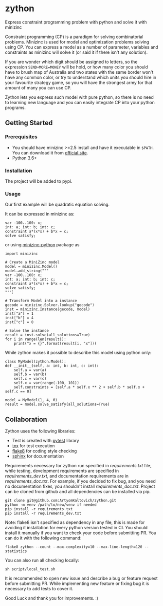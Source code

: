 # zython
Express constraint programming problem with python and solve it with minizinc

Constraint programming (CP) is a paradigm for solving combinatorial problems.
Minizinc is used for model and optimization problems solving using CP.
You can express a model as a number of parameter, variables and constraints
as minizinc will solve it (or said it if there isn't any solution).  

If you are wonder which digit should be assigned to letters, so the 
expression ``SEND+MORE=MONEY`` will be hold, or how many color you should have
to brush map of Australia and two states with the same border won't have any
common color, or try to understand which units you should hire in your 
favourite strategy game, so you will have the strongest army for that amount
of many you can use CP.

Zython lets you express such model with pure python, so there is no need to
learning new language and you can easily integrate CP into your python 
programs.

## Getting Started

### Prerequisites

- You should have minizinc >=2.5 install and have it executable in ``$PATH``.
You can download it from [official site](https://www.minizinc.org/).
- Python 3.6+

### Installation

The project will be added to pypi.

### Usage

Our first example will be quadratic equation solving.

It can be expressed in minizinc as:

    var -100..100: x;
    int: a; int: b; int: c;
    constraint a*(x*x) + b*x = c;
    solve satisfy;

or using [minizinc-python](https://github.com/MiniZinc/minizinc-python) package 
as

    import minizinc

    # Create a MiniZinc model
    model = minizinc.Model()
    model.add_string("""
    var -100..100: x;
    int: a; int: b; int: c;
    constraint a*(x*x) + b*x = c;
    solve satisfy;
    """)
    
    # Transform Model into a instance
    gecode = minizinc.Solver.lookup("gecode")
    inst = minizinc.Instance(gecode, model)
    inst["a"] = 1
    inst["b"] = 4
    inst["c"] = 0
    
    # Solve the instance
    result = inst.solve(all_solutions=True)
    for i in range(len(result)):
        print("x = {}".format(result[i, "x"]))

While zython makes it possible to describe this model using python only:

    class MyModel(zython.Model):
    def __init__(self, a: int, b: int, c: int):
        self.a = var(a)
        self.b = var(b)
        self.c = var(c)
        self.x = var(range(-100, 101))
        self.constraints = [self.a * self.x ** 2 + self.b * self.x + self.c == 0]

    model = MyModel(1, 4, 0)
    result = model.solve_satisfy(all_solutions=True)

## Collaboration

Zython uses the following libraries:
 
- Test is created with [pytest](https://docs.pytest.org/en/stable/) library
- [tox](https://tox.readthedocs.io/en/latest/) for test execution
- [flake8](https://flake8.pycqa.org/en/latest/) for coding style checking
- [sphinx](https://www.sphinx-doc.org/en/master/) for documentation

Requirements necessary for zython run specified in *requirements.txt* file,
while testing, development requirements are specified in
*requirements_dev.txt*, and documentation requirements are in *requirements_doc.txt*.
For example, if you decided to fix bug, and you need no documentation fixes, you shouldn't
install *requirements_doc.txt*.
Project can be cloned from github and all dependencies can be installed via pip.

    git clone git@github.com:ArtyomKaltovich/zython.git
    python -m venv /path/to/new/venv if needed
    pip install -r requirements.txt
    pip install -r requirements_dev.txt

Note: flake8 isn't specified as dependency in any file, this is made for
avoiding it installation for every python version tested in CI. You should
install it manually if you want to check your code before submitting PR.
You can do it with the following command:

    flake8 zython --count --max-complexity=10 --max-line-length=120 --statistics

You can also run all checking locally:

    sh script/local_test.sh

It is recommended to open new issue and describe a bug or feature request
before submitting PR. While implementing new feature or fixing bug it is 
necessary to add tests to cover it.

Good Luck and thank you for improvements. :)
